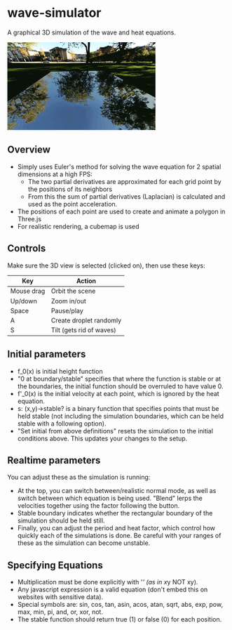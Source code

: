 # wave-simulator
A graphical 3D simulation of the wave and heat equations.

![Demo of waves](doc/Waves.gif)

## Overview
- Simply uses Euler's method for solving the wave equation for 2 spatial dimensions at a high FPS:
  - The two partial derivatives are approximated for each grid point by the positions of its neighbors
  - From this the sum of partial derivatives (Laplacian) is calculated and used as the point acceleration.
- The positions of each point are used to create and animate a polygon in Three.js
- For realistic rendering, a cubemap is used

## Controls
Make sure the 3D view is selected (clicked on), then use these keys:

|Key          |Action           |
|---          |---              |
|Mouse drag   | Orbit the scene |
|Up/down      |Zoom in/out      |
|Space  |Pause/play   |
|A   |Create droplet randomly   |
|S   |Tilt (gets rid of waves)   |

## Initial parameters
- f_0(x) is initial height function
- "0 at boundary/stable" specifies that where the function is stable or at the boundaries, the initial function should be overruled to have value 0.
- f'_0(x) is the initial velocity at each point, which is ignored by the heat equation.
- s: (x,y)->stable? is a binary function that specifies points that must be held stable (not including the simulation boundaries, which can be held stable with a following option).
- "Set initial from above definitions" resets the simulation to the initial conditions above. This updates your changes to the setup.

## Realtime parameters
You can adjust these as the simulation is running:
- At the top, you can switch between/realistic normal mode, as well as switch between which equation is being used. "Blend" lerps the velocities together using the factor following the button.
- Stable boundary indicates whether the rectangular boundary of the simulation should be held still.
- Finally, you can adjust the period and heat factor, which control how quickly each of the simulations is done. Be careful with your ranges of these as the simulation can become unstable.

## Specifying Equations
- Multiplication must be done explicitly with '*' (as in x*y NOT xy).
- Any javascript expression is a valid equation (don't embed this on websites with sensitive data).
- Special symbols are: sin, cos, tan, asin, acos, atan, sqrt, abs, exp, pow, max, min, pi, and, or, xor, not.
- The stable function should return true (1) or false (0) for each position.

